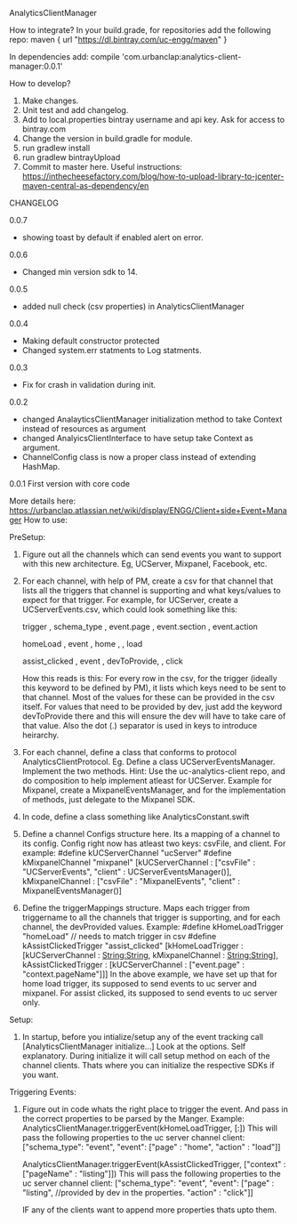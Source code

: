 AnalyticsClientManager

How to integrate?
In your build.grade, for repositories add the following repo: 
maven { url "https://dl.bintray.com/uc-engg/maven" }

In dependencies add:
compile 'com.urbanclap:analytics-client-manager:0.0.1'


How to develop?

1. Make changes.
2. Unit test and add changelog.
3. Add to local.properties bintray username and api key. Ask for access to bintray.com
4. Change the version in build.gradle for module.
5. run gradlew install
6. run gradlew bintrayUpload
7. Commit to master here.
Useful instructions: https://inthecheesefactory.com/blog/how-to-upload-library-to-jcenter-maven-central-as-dependency/en

CHANGELOG

0.0.7
- showing toast by default if enabled alert on error.

0.0.6
- Changed min version sdk to 14.

0.0.5
- added null check (csv properties) in AnalyticsClientManager

0.0.4
- Making default constructor protected
- Changed system.err statments to Log statments.

0.0.3
- Fix for crash in validation during init.

0.0.2
- changed AnalayticsClientManager initialization method to take Context instead of resources as argument
- changed AnalyicsClientInterface to have setup take Context as argument.
- ChannelConfig class is now a proper class instead of extending HashMap.


0.0.1
First version with core code



More details here: https://urbanclap.atlassian.net/wiki/display/ENGG/Client+side+Event+Manager
How to use:

PreSetup:
1.  Figure out all the channels which can send events you want to support with 
    this new architecture. Eg, UCServer, Mixpanel, Facebook, etc.
2.  For each channel, with help of PM, create a csv for that channel that lists
    all the triggers that channel is supporting and what keys/values to expect
    for that trigger. For example, for UCServer, create a UCServerEvents.csv, 
    which could look something like this:
    
    trigger             ,   schema_type ,   event.page  ,   event.section   ,   event.action
    
    homeLoad            ,   event       ,   home        ,                   ,   load
    
    assist_clicked      ,   event       ,   devToProvide,                   ,   click
    
    How this reads is this:
    For every row in the csv, for the trigger (ideally this keyword to be defined
    by PM), it lists which keys need to be sent to that channel. Most of the values
    for these can be provided in the csv itself. For values that need to be provided
    by dev, just add the keyword devToProvide there and this will ensure the dev
    will have to take care of that value.
    Also the dot (.) separator is used in keys to introduce heirarchy.

3.  For each channel, define a class that conforms to protocol AnalyticsClientProtocol.
    Eg. Define a class UCServerEventsManager. Implement the two methods.
    Hint: Use the uc-analytics-client repo, and do composition to help implement
    atleast for UCServer.
    Example for Mixpanel, create a MixpanelEventsManager, and for the implementation
    of methods, just delegate to the Mixpanel SDK.
    
4.  In code, define a class something like AnalyticsConstant.swift

5.  Define a channel Configs structure here. Its a mapping of a channel to its config.
    Config right now has atleast two keys: csvFile, and client.
    For example:
    #define kUCServerChannel "ucServer"
    #define kMixpanelChannel "mixpanel"
    [kUCServerChannel : ["csvFile" : "UCServerEvents", "client" : UCServerEventsManager()],
    kMixpanelChannel : ["csvFile" : "MixpanelEvents", "client" : MixpanelEventsManager()]
    
6.  Define the triggerMappings structure. Maps each trigger from triggername to 
    all the channels that trigger is supporting, and for each channel, the devProvided
    values.
    Example:
    #define kHomeLoadTrigger "homeLoad" // needs to match trigger in csv
    #define kAssistClickedTrigger "assist_clicked"
    [kHomeLoadTrigger : [kUCServerChannel : [String:String](),
                        kMixpanelChannel : [String:String]()],
    kAssistClickedTrigger : [kUCServerChannel : ["event.page" : "context.pageName"]]]
    In the above example, we have set up that for home load trigger, its supposed
    to send events to uc server and mixpanel. For assist clicked, its supposed to
    send events to uc server only.
                        

Setup:
1.  In startup, before you intialize/setup any of the event tracking call
    [AnalyticsClientManager initialize...] Look at the options. Self explanatory.
    During initialize it will call setup method on each of the channel clients.
    Thats where you can initialize the respective SDKs if you want.

Triggering Events:
1.  Figure out in code whats the right place to trigger the event. And pass in 
    the correct properties to be parsed by the Manger. Example:
    AnalyticsClientManager.triggerEvent(kHomeLoadTrigger, [:])
    This will pass the following properties to the uc server channel client:
    ["schema_type": "event", 
    "event": ["page" : "home",
              "action" : "load"]]
    
    AnalyticsClientManager.triggerEvent(kAssistClickedTrigger, ["context" : ["pageName" : "listing"]])
    This will pass the following properties to the uc server channel client:
    ["schema_type": "event", 
    "event": ["page" : "listing", //provided by dev in the properties.
              "action" : "click"]]
    
    IF any of the clients want to append more properties thats upto them.
